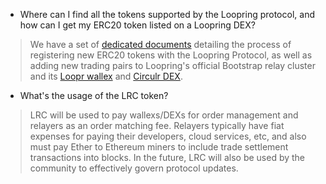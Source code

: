 - Where can I find all the tokens supported by the Loopring protocol, and how can I get my ERC20 token listed on a Loopring DEX?
> We have a set of [dedicated documents](https://loopring.github.io/docs/deployment/) detailing the process of registering new ERC20 tokens with the Loopring Protocol, as well as adding new trading pairs to Loopring's official Bootstrap relay cluster and its [Loopr wallex](https://loopring.io) and [Circulr DEX](https://lcirculr.loopring.io).

- What's the usage of the LRC token?
> LRC will be used to pay wallexs/DEXs for order management and relayers as an order matching fee. Relayers typically have fiat expenses for paying their developers, cloud services, etc, and also must pay Ether to Ethereum miners to include trade settlement transactions into blocks. In the future, LRC will also be used by the community to effectively govern protocol updates.

